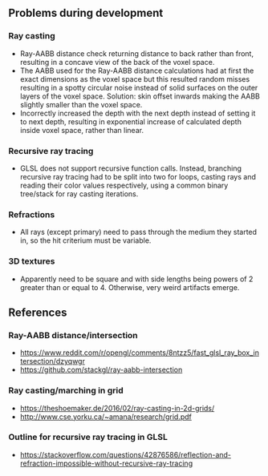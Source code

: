 ## Problems during development

### Ray casting
- Ray-AABB distance check returning distance to back rather than front, resulting in a concave view of the back of the voxel space.
- The AABB used for the Ray-AABB distance calculations had at first the exact dimensions as the voxel space but this resulted random misses resulting in a spotty circular noise instead of solid surfaces on the outer layers of the voxel space. Solution: skin offset inwards making the AABB slightly smaller than the voxel space.
- Incorrectly increased the depth with the next depth instead of setting it to next depth, resulting in exponential increase of calculated depth inside voxel space, rather than linear.

### Recursive ray tracing
- GLSL does not support recursive function calls. Instead, branching recursive ray tracing had to be split into two for loops, casting rays and reading their color values respectively, using a common binary tree/stack for ray casting iterations.

### Refractions
- All rays (except primary) need to pass through the medium they started in, so the hit criterium must be variable.

### 3D textures
- Apparently need to be square and with side lengths being powers of 2 greater than or equal to 4. Otherwise, very weird artifacts emerge.

## References

### Ray-AABB distance/intersection
- https://www.reddit.com/r/opengl/comments/8ntzz5/fast_glsl_ray_box_intersection/dzyqwgr
- https://github.com/stackgl/ray-aabb-intersection

### Ray casting/marching in grid
- https://theshoemaker.de/2016/02/ray-casting-in-2d-grids/
- http://www.cse.yorku.ca/~amana/research/grid.pdf

### Outline for recursive ray tracing in GLSL
- https://stackoverflow.com/questions/42876586/reflection-and-refraction-impossible-without-recursive-ray-tracing
